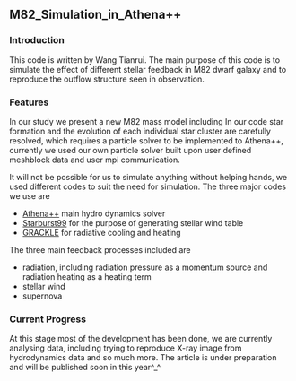 ## M82_Simulation_in_Athena++
### Introduction
This code is written by Wang Tianrui. The main purpose of this code is to simulate the effect of different stellar feedback in M82 dwarf galaxy and to reproduce the outflow structure seen in observation.

### Features
In our study we present a new M82 mass model including
In our code star formation and the evolution of each individual star cluster are carefully resolved, which requires a particle solver to be implemented to Athena++, currently we used our own particle solver built upon user defined meshblock data and user mpi communication.

It will not be possible for us to simulate anything without helping hands, we used different codes to suit the need for simulation. The three major codes we use are
+ [Athena++](https://github.com/PrincetonUniversity/athena-public-version/wiki) main hydro dynamics solver
+ [Starburst99](https://www.stsci.edu/science/starburst99/docs/default.htm) for the purpose of generating stellar wind table
+ [GRACKLE](https://grackle.readthedocs.io/en/latest/) for radiative cooling and heating

The three main feedback processes included are
+ radiation, including radiation pressure as a momentum source and radiation heating as a heating term
+ stellar wind
+ supernova

### Current Progress
At this stage most of the development has been done, we are currently analysing data, including trying to reproduce X-ray image from hydrodynamics data and so much more. The article is under preparation and will be published soon in this year^_^
